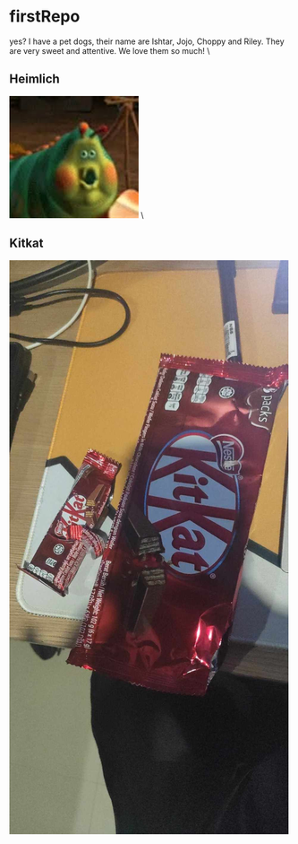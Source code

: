 # firstRepo

yes?
I have a pet dogs, their name are Ishtar, Jojo, Choppy and Riley. They are very sweet and attentive. We love them so much!
\

## Heimlich

![alt text](heimlich.jpg)
\
## Kitkat

![alt text](kitkat.jpg)